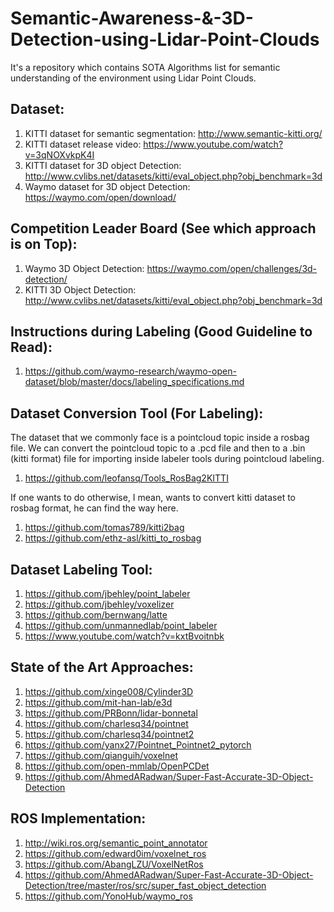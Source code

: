 # Semantic-Awareness-&-3D-Detection-using-Lidar-Point-Clouds
It's a repository which contains SOTA Algorithms list for semantic understanding of the environment using Lidar Point Clouds.

## Dataset:
1. KITTI dataset for semantic segmentation: http://www.semantic-kitti.org/
2. KITTI dataset release video: https://www.youtube.com/watch?v=3qNOXvkpK4I
3. KITTI dataset for 3D object Detection: http://www.cvlibs.net/datasets/kitti/eval_object.php?obj_benchmark=3d
4. Waymo dataset for 3D object Detection: https://waymo.com/open/download/

## Competition Leader Board (See which approach is on Top):
1. Waymo 3D Object Detection: https://waymo.com/open/challenges/3d-detection/
2. KITTI 3D Object Detection: http://www.cvlibs.net/datasets/kitti/eval_object.php?obj_benchmark=3d

## Instructions during Labeling (Good Guideline to Read):
1. https://github.com/waymo-research/waymo-open-dataset/blob/master/docs/labeling_specifications.md

## Dataset Conversion Tool (For Labeling):
The dataset that we commonly face is a pointcloud topic inside a rosbag file. We can convert the pointcloud topic to a .pcd file and then to a .bin (kitti format) file for importing inside labeler tools during pointcloud labeling.
1. https://github.com/leofansq/Tools_RosBag2KITTI

If one wants to do otherwise, I mean, wants to convert kitti dataset to rosbag format, he can find the way here.
1. https://github.com/tomas789/kitti2bag
2. https://github.com/ethz-asl/kitti_to_rosbag

## Dataset Labeling Tool:
1. https://github.com/jbehley/point_labeler
2. https://github.com/jbehley/voxelizer
3. https://github.com/bernwang/latte
4. https://github.com/unmannedlab/point_labeler
5. https://www.youtube.com/watch?v=kxtBvoitnbk

## State of the Art Approaches:
1. https://github.com/xinge008/Cylinder3D
2. https://github.com/mit-han-lab/e3d
3. https://github.com/PRBonn/lidar-bonnetal
4. https://github.com/charlesq34/pointnet
5. https://github.com/charlesq34/pointnet2
6. https://github.com/yanx27/Pointnet_Pointnet2_pytorch
7. https://github.com/qianguih/voxelnet
8. https://github.com/open-mmlab/OpenPCDet
9. https://github.com/AhmedARadwan/Super-Fast-Accurate-3D-Object-Detection
## ROS Implementation:
1. http://wiki.ros.org/semantic_point_annotator
2. https://github.com/edward0im/voxelnet_ros
3. https://github.com/AbangLZU/VoxelNetRos
4. https://github.com/AhmedARadwan/Super-Fast-Accurate-3D-Object-Detection/tree/master/ros/src/super_fast_object_detection
5. https://github.com/YonoHub/waymo_ros
